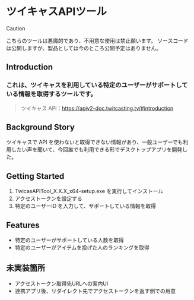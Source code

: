 # ツイキャスAPIツール

> [!CAUTION]
> こちらのツールは悪魔的であり、不用意な使用は禁止願います。
> ソースコードは公開しますが、製品としては今のところ公開予定はありません。

## Introduction

### これは、ツイキャスを利用している特定のユーザーがサポートしている情報を取得するツールです。

> ツイキャス API：https://apiv2-doc.twitcasting.tv/#introduction

## Background Story

ツイキャスで API を使わないと取得できない情報があり、一般ユーザーでも利用したい声を聞いて、今回誰でも利用できる形でデスクトップアプリを開発した。

## Getting Started

1. TwicasAPITool_X.X.X_x64-setup.exe を実行してインストール
2. アクセストークンを設定する
3. 特定のユーザーID を入力して、サポートしている情報を取得

## Features

- 特定のユーザーがサポートしている人数を取得
- 特定のユーザーがアイテムを投げた人のランキングを取得

## 未実装箇所
- アクセストークン取得先URLへの案内UI
- 連携アプリ後、リダイレクト先でアクセストークンを返す側での用意